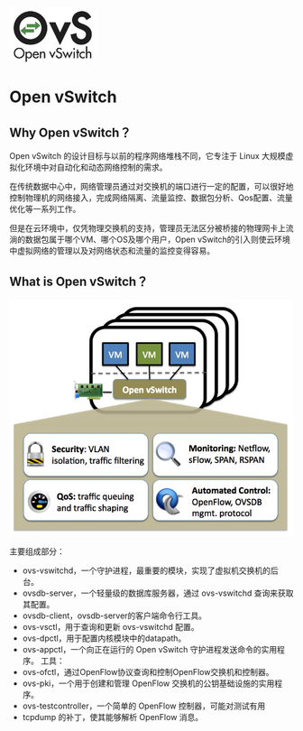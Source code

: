 ![OVS](images/vswitch.png)
# Open vSwitch

## Why Open vSwitch？
Open vSwitch 的设计目标与以前的程序网络堆栈不同，它专注于 Linux 大规模虚拟化环境中对自动化和动态网络控制的需求。

在传统数据中心中，网络管理员通过对交换机的端口进行一定的配置，可以很好地控制物理机的网络接入，完成网络隔离、流量监控、数据包分析、Qos配置、流量优化等一系列工作。

但是在云环境中，仅凭物理交换机的支持，管理员无法区分被桥接的物理网卡上流淌的数据包属于哪个VM、哪个OS及哪个用户，Open vSwitch的引入则使云环境中虚拟网络的管理以及对网络状态和流量的监控变得容易。

## What is Open vSwitch？

![OVS](images/overview.png)

主要组成部分：
- ovs-vswitchd，一个守护进程，最重要的模块，实现了虚拟机交换机的后台。
- ovsdb-server，一个轻量级的数据库服务器，通过 ovs-vswitchd 查询来获取其配置。
- ovsdb-client，ovsdb-server的客户端命令行工具。
- ovs-vsctl，用于查询和更新 ovs-vswitchd 配置。
- ovs-dpctl，用于配置内核模块中的datapath。
- ovs-appctl，一个向正在运行的 Open vSwitch 守护进程发送命令的实用程序。
工具：
- ovs-ofctl，通过OpenFlow协议查询和控制OpenFlow交换机和控制器。
- ovs-pki，一个用于创建和管理 OpenFlow 交换机的公钥基础设施的实用程序。
- ovs-testcontroller，一个简单的 OpenFlow 控制器，可能对测试有用
- tcpdump 的补丁，使其能够解析 OpenFlow 消息。

